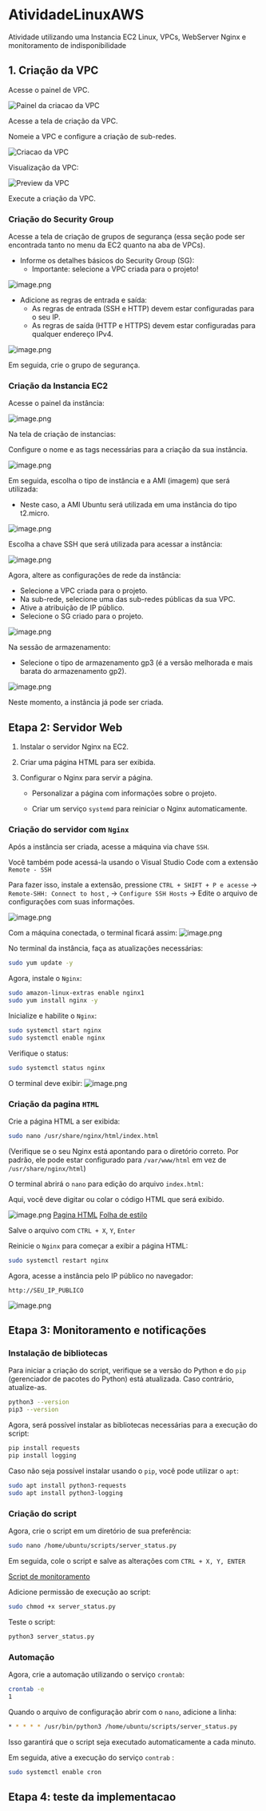 # AtividadeLinuxAWS
Atividade utilizando uma Instancia EC2 Linux, VPCs, WebServer Nginx e monitoramento de indisponibilidade

## 1. Criação da VPC

Acesse o painel de VPC.

![Painel da criacao da VPC](images/painelVPC.png)

Acesse a tela de criação da VPC.

Nomeie a VPC e configure a criação de sub-redes.

![Criacao da VPC](images/criacaoVPC.png)

Visualização da VPC:

![Preview da VPC](images/previewVPC.png)

Execute a criação da VPC.

### Criação do Security Group

Acesse a tela de criação de grupos de segurança (essa seção pode ser encontrada tanto no menu da EC2 quanto na aba de VPCs).

- Informe os detalhes básicos do Security Group (SG):
    - Importante: selecione a VPC criada para o projeto!

![image.png](images/criacaoSG1.png)

- Adicione as regras de entrada e saída:
    - As regras de entrada (SSH e HTTP) devem estar configuradas para o seu IP.
    - As regras de saída (HTTP e HTTPS) devem estar configuradas para qualquer endereço IPv4.
    
![image.png](images/criacaoSG2.png)

Em seguida, crie o grupo de segurança.

### Criação da Instancia EC2

Acesse o painel da instância:

![image.png](images/painelEC2.png)

Na tela de criação de instancias:

Configure o nome e as tags necessárias para a criação da sua instância.

![image.png](images/chaveCriacaoEC2.png)

Em seguida, escolha o tipo de instância e a AMI (imagem) que será utilizada: 

- Neste caso, a AMI Ubuntu será utilizada em uma instância do tipo t2.micro.

![image.png](images/selecaoAMI.png)

Escolha a chave SSH que será utilizada para acessar a instância:

![image.png](images/chaveCriacaoEC2.png)

Agora, altere as configurações de rede da instância:

- Selecione a VPC criada para o projeto.
- Na sub-rede, selecione uma das sub-redes públicas da sua VPC.
- Ative a atribuição de IP público.
- Selecione o SG criado para o projeto.

![image.png](images/redesCriacaoEC2.png)

Na sessão de armazenamento:

- Selecione o tipo de armazenamento gp3 (é a versão melhorada e mais barata do armazenamento gp2).

![image.png](images/armazenamentoCriacaoEC2.png)

Neste momento, a instância já pode ser criada.

## Etapa 2: Servidor Web

1. Instalar o servidor Nginx na EC2.
2. Criar uma página HTML para ser exibida.
3. Configurar o Nginx para servir a página.
    
    - Personalizar a página com informações sobre o projeto.
    
    - Criar um serviço `systemd` para reiniciar o Nginx automaticamente.
    

### Criação do servidor com `Nginx`

Após a instância ser criada, acesse a máquina via chave `SSH`.

Você também pode acessá-la usando o Visual Studio Code com a extensão `Remote - SSH`

Para fazer isso, instale a extensão, pressione `CTRL + SHIFT + P e acesse` → `Remote-SHH: Connect to host` , → `Configure SSH Hosts` → Edite o arquivo de configurações com suas informações.

![image.png](images/configConexao.png)

Com a máquina conectada, o terminal ficará assim:
![image.png](images/terminalConectado.png)

No terminal da instância, faça as atualizações necessárias:
```bash
sudo yum update -y
```

Agora, instale o `Nginx`:

```bash
sudo amazon-linux-extras enable nginx1
sudo yum install nginx -y
```

Inicialize e habilite o `Nginx`:

```bash
sudo systemctl start nginx
sudo systemctl enable nginx
```

Verifique o status:

```bash
sudo systemctl status nginx
```

O terminal deve exibir:
![image.png](images/nginxStatus.png)

### Criação da pagina `HTML`

Crie a página HTML a ser exibida:

```bash
sudo nano /usr/share/nginx/html/index.html
```
(Verifique se o seu Nginx está apontando para o diretório correto. Por padrão, ele pode estar configurado para `/var/www/html` em vez de `/usr/share/nginx/html`)


O terminal abrirá o `nano` para edição do arquivo `index.html`:

Aqui, você deve digitar ou colar o código HTML que será exibido.

![image.png](images/nanoPagHTML.png)
[Pagina HTML](index.html)
[Folha de estilo](style.css)


Salve o arquivo com `CTRL + X`, `Y`, `Enter`

Reinicie o `Nginx` para começar a exibir a página HTML:

```bash
sudo systemctl restart nginx
```

Agora, acesse a instância pelo IP público no navegador:

`http://SEU_IP_PUBLICO`

![image.png](images/pagHTMLOnline.png)

## Etapa 3: Monitoramento e notificações

### Instalação de bibliotecas
Para iniciar a criação do script, verifique se a versão do Python e do `pip` (gerenciador de pacotes do Python) está atualizada. Caso contrário, atualize-as.

```bash
python3 --version
pip3 --version
```

Agora, será possível instalar as bibliotecas necessárias para a execução do script:

```bash
pip install requests
pip install logging
```

Caso não seja possível instalar usando o `pip`, você pode utilizar o `apt`:

```bash
sudo apt install python3-requests
sudo apt install python3-logging
```

### Criação do script
Agora, crie o script em um diretório de sua preferência:

```bash
sudo nano /home/ubuntu/scripts/server_status.py
```

Em seguida, cole o script e salve as alterações com `CTRL + X, Y, ENTER`

[Script de monitoramento](script.py)

Adicione permissão de execução ao script:

```bash
sudo chmod +x server_status.py
```

Teste o script:

```bash
python3 server_status.py
```

### Automação

Agora, crie a automação utilizando o serviço `crontab`:

```bash
crontab -e
1
```
Quando o arquivo de configuração abrir com o `nano`, adicione a linha:
```bash
* * * * * /usr/bin/python3 /home/ubuntu/scripts/server_status.py
```
Isso garantirá que o script seja executado automaticamente a cada minuto.

Em seguida, ative a execução do serviço `contrab` :

```bash
sudo systemctl enable cron
```

## Etapa 4: teste da implementacao

